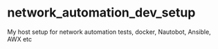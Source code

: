 # network_automation_dev_setup
My host setup for network automation tests, docker, Nautobot, Ansible, AWX etc
